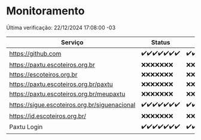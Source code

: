 # Monitoramento

Última verificação: 22/12/2024 17:08:00 -03

|Serviço|Status|Últimas 24h|
|---|---|---|
|https://github.com|<span title="2024-12-15: OK=23">✔️</span><span title="2024-12-16: OK=23">✔️</span><span title="2024-12-17: OK=23">✔️</span><span title="2024-12-18: OK=23">✔️</span><span title="2024-12-19: OK=23">✔️</span><span title="2024-12-20: OK=23">✔️</span><span title="2024-12-21: OK=19">✔️</span>|<span title="21/12/2024 17:08:00 -03 : 200">✔️</span><span title="21/12/2024 18:06:00 -03 : 200">✔️</span><span title="21/12/2024 19:06:00 -03 : 200">✔️</span><span title="21/12/2024 20:07:00 -03 : 200">✔️</span><span title="21/12/2024 21:44:00 -03 : 200">✔️</span><span title="21/12/2024 23:16:00 -03 : 200">✔️</span><span title="22/12/2024 00:17:00 -03 : 200">✔️</span><span title="22/12/2024 01:10:00 -03 : 200">✔️</span><span title="22/12/2024 02:07:00 -03 : 200">✔️</span><span title="22/12/2024 03:10:00 -03 : 200">✔️</span><span title="22/12/2024 04:07:00 -03 : 200">✔️</span><span title="22/12/2024 05:10:00 -03 : 200">✔️</span><span title="22/12/2024 06:07:00 -03 : 200">✔️</span><span title="22/12/2024 07:07:00 -03 : 200">✔️</span><span title="22/12/2024 08:05:00 -03 : 200">✔️</span><span title="22/12/2024 09:13:00 -03 : 200">✔️</span><span title="22/12/2024 10:11:00 -03 : 200">✔️</span><span title="22/12/2024 11:06:00 -03 : 200">✔️</span><span title="22/12/2024 12:06:00 -03 : 200">✔️</span><span title="22/12/2024 13:08:00 -03 : 200">✔️</span><span title="22/12/2024 14:06:00 -03 : 200">✔️</span><span title="22/12/2024 15:09:00 -03 : 200">✔️</span><span title="22/12/2024 16:04:00 -03 : 200">✔️</span><span title="22/12/2024 17:08:00 -03 : 200">✔️</span>|
|https://paxtu.escoteiros.org.br|<span title="2024-12-15: Falhas=23">❌</span><span title="2024-12-16: Falhas=23">❌</span><span title="2024-12-17: Falhas=23">❌</span><span title="2024-12-18: Falhas=23">❌</span><span title="2024-12-19: Falhas=23">❌</span><span title="2024-12-20: Falhas=23">❌</span><span title="2024-12-21: Falhas=19">❌</span>|<span title="21/12/2024 17:08:00 -03 : 403">❌</span><span title="21/12/2024 18:06:00 -03 : 403">❌</span><span title="21/12/2024 19:06:00 -03 : 403">❌</span><span title="21/12/2024 20:07:00 -03 : 403">❌</span><span title="21/12/2024 21:44:00 -03 : 403">❌</span><span title="21/12/2024 23:16:00 -03 : 403">❌</span><span title="22/12/2024 00:17:00 -03 : 403">❌</span><span title="22/12/2024 01:10:00 -03 : 403">❌</span><span title="22/12/2024 02:07:00 -03 : 403">❌</span><span title="22/12/2024 03:10:00 -03 : 403">❌</span><span title="22/12/2024 04:07:00 -03 : 403">❌</span><span title="22/12/2024 05:10:00 -03 : 403">❌</span><span title="22/12/2024 06:07:00 -03 : 403">❌</span><span title="22/12/2024 07:07:00 -03 : 403">❌</span><span title="22/12/2024 08:05:00 -03 : 403">❌</span><span title="22/12/2024 09:13:00 -03 : 403">❌</span><span title="22/12/2024 10:11:00 -03 : 403">❌</span><span title="22/12/2024 11:06:00 -03 : 403">❌</span><span title="22/12/2024 12:06:00 -03 : 403">❌</span><span title="22/12/2024 13:08:00 -03 : 403">❌</span><span title="22/12/2024 14:06:00 -03 : 403">❌</span><span title="22/12/2024 15:09:00 -03 : 403">❌</span><span title="22/12/2024 16:04:00 -03 : 403">❌</span><span title="22/12/2024 17:08:00 -03 : 403">❌</span>|
|https://escoteiros.org.br|<span title="2024-12-15: Falhas=23">❌</span><span title="2024-12-16: Falhas=23">❌</span><span title="2024-12-17: Falhas=23">❌</span><span title="2024-12-18: Falhas=23">❌</span><span title="2024-12-19: Falhas=23">❌</span><span title="2024-12-20: Falhas=23">❌</span><span title="2024-12-21: Falhas=19">❌</span>|<span title="21/12/2024 17:08:00 -03 : 403">❌</span><span title="21/12/2024 18:06:00 -03 : 403">❌</span><span title="21/12/2024 19:06:00 -03 : 403">❌</span><span title="21/12/2024 20:07:00 -03 : 403">❌</span><span title="21/12/2024 21:44:00 -03 : 403">❌</span><span title="21/12/2024 23:16:00 -03 : 403">❌</span><span title="22/12/2024 00:17:00 -03 : 403">❌</span><span title="22/12/2024 01:10:00 -03 : 403">❌</span><span title="22/12/2024 02:07:00 -03 : 403">❌</span><span title="22/12/2024 03:10:00 -03 : 403">❌</span><span title="22/12/2024 04:07:00 -03 : 403">❌</span><span title="22/12/2024 05:10:00 -03 : 403">❌</span><span title="22/12/2024 06:07:00 -03 : 403">❌</span><span title="22/12/2024 07:07:00 -03 : 403">❌</span><span title="22/12/2024 08:05:00 -03 : 403">❌</span><span title="22/12/2024 09:13:00 -03 : 403">❌</span><span title="22/12/2024 10:11:00 -03 : 403">❌</span><span title="22/12/2024 11:06:00 -03 : 403">❌</span><span title="22/12/2024 12:06:00 -03 : 403">❌</span><span title="22/12/2024 13:08:00 -03 : 403">❌</span><span title="22/12/2024 14:06:00 -03 : 403">❌</span><span title="22/12/2024 15:09:00 -03 : 403">❌</span><span title="22/12/2024 16:04:00 -03 : 403">❌</span><span title="22/12/2024 17:08:00 -03 : 403">❌</span>|
|https://paxtu.escoteiros.org.br/paxtu|<span title="2024-12-15: Falhas=23">❌</span><span title="2024-12-16: Falhas=23">❌</span><span title="2024-12-17: Falhas=23">❌</span><span title="2024-12-18: Falhas=23">❌</span><span title="2024-12-19: Falhas=23">❌</span><span title="2024-12-20: Falhas=23">❌</span><span title="2024-12-21: Falhas=19">❌</span>|<span title="21/12/2024 17:08:00 -03 : 403">❌</span><span title="21/12/2024 18:06:00 -03 : 403">❌</span><span title="21/12/2024 19:06:00 -03 : 403">❌</span><span title="21/12/2024 20:07:00 -03 : 403">❌</span><span title="21/12/2024 21:44:00 -03 : 403">❌</span><span title="21/12/2024 23:16:00 -03 : 403">❌</span><span title="22/12/2024 00:17:00 -03 : 403">❌</span><span title="22/12/2024 01:10:00 -03 : 403">❌</span><span title="22/12/2024 02:07:00 -03 : 403">❌</span><span title="22/12/2024 03:10:00 -03 : 403">❌</span><span title="22/12/2024 04:07:00 -03 : 403">❌</span><span title="22/12/2024 05:10:00 -03 : 403">❌</span><span title="22/12/2024 06:07:00 -03 : 403">❌</span><span title="22/12/2024 07:07:00 -03 : 403">❌</span><span title="22/12/2024 08:05:00 -03 : 403">❌</span><span title="22/12/2024 09:13:00 -03 : 403">❌</span><span title="22/12/2024 10:11:00 -03 : 403">❌</span><span title="22/12/2024 11:06:00 -03 : 403">❌</span><span title="22/12/2024 12:06:00 -03 : 403">❌</span><span title="22/12/2024 13:08:00 -03 : 403">❌</span><span title="22/12/2024 14:06:00 -03 : 403">❌</span><span title="22/12/2024 15:09:00 -03 : 403">❌</span><span title="22/12/2024 16:04:00 -03 : 403">❌</span><span title="22/12/2024 17:08:00 -03 : 403">❌</span>|
|https://paxtu.escoteiros.org.br/meupaxtu|<span title="2024-12-15: Falhas=23">❌</span><span title="2024-12-16: Falhas=23">❌</span><span title="2024-12-17: Falhas=23">❌</span><span title="2024-12-18: Falhas=23">❌</span><span title="2024-12-19: Falhas=23">❌</span><span title="2024-12-20: Falhas=23">❌</span><span title="2024-12-21: Falhas=19">❌</span>|<span title="21/12/2024 17:08:00 -03 : 403">❌</span><span title="21/12/2024 18:06:00 -03 : 403">❌</span><span title="21/12/2024 19:06:00 -03 : 403">❌</span><span title="21/12/2024 20:07:00 -03 : 403">❌</span><span title="21/12/2024 21:44:00 -03 : 403">❌</span><span title="21/12/2024 23:16:00 -03 : 403">❌</span><span title="22/12/2024 00:17:00 -03 : 403">❌</span><span title="22/12/2024 01:10:00 -03 : 403">❌</span><span title="22/12/2024 02:07:00 -03 : 403">❌</span><span title="22/12/2024 03:10:00 -03 : 403">❌</span><span title="22/12/2024 04:07:00 -03 : 403">❌</span><span title="22/12/2024 05:10:00 -03 : 403">❌</span><span title="22/12/2024 06:07:00 -03 : 403">❌</span><span title="22/12/2024 07:07:00 -03 : 403">❌</span><span title="22/12/2024 08:05:00 -03 : 403">❌</span><span title="22/12/2024 09:13:00 -03 : 403">❌</span><span title="22/12/2024 10:11:00 -03 : 403">❌</span><span title="22/12/2024 11:06:00 -03 : 403">❌</span><span title="22/12/2024 12:06:00 -03 : 403">❌</span><span title="22/12/2024 13:08:00 -03 : 403">❌</span><span title="22/12/2024 14:06:00 -03 : 403">❌</span><span title="22/12/2024 15:09:00 -03 : 403">❌</span><span title="22/12/2024 16:04:00 -03 : 403">❌</span><span title="22/12/2024 17:08:00 -03 : 403">❌</span>|
|https://sigue.escoteiros.org.br/siguenacional|<span title="2024-12-15: OK=23">✔️</span><span title="2024-12-16: OK=23">✔️</span><span title="2024-12-17: OK=23">✔️</span><span title="2024-12-18: OK=23">✔️</span><span title="2024-12-19: OK=23">✔️</span><span title="2024-12-20: OK=23">✔️</span><span title="2024-12-21: OK=19">✔️</span>|<span title="21/12/2024 17:08:00 -03 : 200">✔️</span><span title="21/12/2024 18:06:00 -03 : 200">✔️</span><span title="21/12/2024 19:06:00 -03 : 200">✔️</span><span title="21/12/2024 20:07:00 -03 : 200">✔️</span><span title="21/12/2024 21:44:00 -03 : 200">✔️</span><span title="21/12/2024 23:16:00 -03 : 200">✔️</span><span title="22/12/2024 00:17:00 -03 : 200">✔️</span><span title="22/12/2024 01:10:00 -03 : 200">✔️</span><span title="22/12/2024 02:07:00 -03 : 200">✔️</span><span title="22/12/2024 03:10:00 -03 : 200">✔️</span><span title="22/12/2024 04:07:00 -03 : 200">✔️</span><span title="22/12/2024 05:10:00 -03 : 200">✔️</span><span title="22/12/2024 06:07:00 -03 : 200">✔️</span><span title="22/12/2024 07:07:00 -03 : 200">✔️</span><span title="22/12/2024 08:05:00 -03 : 200">✔️</span><span title="22/12/2024 09:13:00 -03 : 200">✔️</span><span title="22/12/2024 10:11:00 -03 : 200">✔️</span><span title="22/12/2024 11:06:00 -03 : 200">✔️</span><span title="22/12/2024 12:06:00 -03 : 200">✔️</span><span title="22/12/2024 13:08:00 -03 : 200">✔️</span><span title="22/12/2024 14:06:00 -03 : 200">✔️</span><span title="22/12/2024 15:09:00 -03 : 200">✔️</span><span title="22/12/2024 16:04:00 -03 : 200">✔️</span><span title="22/12/2024 17:08:00 -03 : 200">✔️</span>|
|https://id.escoteiros.org.br/|<span title="2024-12-15: Falhas=23">❌</span><span title="2024-12-16: Falhas=23">❌</span><span title="2024-12-17: Falhas=23">❌</span><span title="2024-12-18: Falhas=23">❌</span><span title="2024-12-19: Falhas=23">❌</span><span title="2024-12-20: Falhas=23">❌</span><span title="2024-12-21: Falhas=19">❌</span>|<span title="21/12/2024 17:08:00 -03 : 403">❌</span><span title="21/12/2024 18:06:00 -03 : 403">❌</span><span title="21/12/2024 19:06:00 -03 : 403">❌</span><span title="21/12/2024 20:07:00 -03 : 403">❌</span><span title="21/12/2024 21:44:00 -03 : 403">❌</span><span title="21/12/2024 23:16:00 -03 : 403">❌</span><span title="22/12/2024 00:17:00 -03 : 403">❌</span><span title="22/12/2024 01:10:00 -03 : 403">❌</span><span title="22/12/2024 02:07:00 -03 : 403">❌</span><span title="22/12/2024 03:10:00 -03 : 403">❌</span><span title="22/12/2024 04:07:00 -03 : 403">❌</span><span title="22/12/2024 05:10:00 -03 : 403">❌</span><span title="22/12/2024 06:07:00 -03 : 403">❌</span><span title="22/12/2024 07:07:00 -03 : 403">❌</span><span title="22/12/2024 08:05:00 -03 : 403">❌</span><span title="22/12/2024 09:13:00 -03 : 403">❌</span><span title="22/12/2024 10:11:00 -03 : 403">❌</span><span title="22/12/2024 11:06:00 -03 : 403">❌</span><span title="22/12/2024 12:06:00 -03 : 403">❌</span><span title="22/12/2024 13:08:00 -03 : 403">❌</span><span title="22/12/2024 14:06:00 -03 : 403">❌</span><span title="22/12/2024 15:09:00 -03 : 403">❌</span><span title="22/12/2024 16:04:00 -03 : 403">❌</span><span title="22/12/2024 17:08:00 -03 : 403">❌</span>|
|Paxtu Login|<span title="2024-12-15: OK=23">✔️</span><span title="2024-12-16: OK=23">✔️</span><span title="2024-12-17: OK=23">✔️</span><span title="2024-12-18: OK=23">✔️</span><span title="2024-12-19: OK=23">✔️</span><span title="2024-12-20: OK=23">✔️</span><span title="2024-12-21: OK=19">✔️</span>|<span title="21/12/2024 17:08:00 -03 : 200">✔️</span><span title="21/12/2024 18:06:00 -03 : 200">✔️</span><span title="21/12/2024 19:06:00 -03 : 200">✔️</span><span title="21/12/2024 20:07:00 -03 : 200">✔️</span><span title="21/12/2024 21:44:00 -03 : 200">✔️</span><span title="21/12/2024 23:16:00 -03 : 200">✔️</span><span title="22/12/2024 00:17:00 -03 : 200">✔️</span><span title="22/12/2024 01:10:00 -03 : 200">✔️</span><span title="22/12/2024 02:07:00 -03 : 200">✔️</span><span title="22/12/2024 03:10:00 -03 : 200">✔️</span><span title="22/12/2024 04:07:00 -03 : 200">✔️</span><span title="22/12/2024 05:10:00 -03 : 200">✔️</span><span title="22/12/2024 06:07:00 -03 : 200">✔️</span><span title="22/12/2024 07:07:00 -03 : 200">✔️</span><span title="22/12/2024 08:05:00 -03 : 200">✔️</span><span title="22/12/2024 09:13:00 -03 : 200">✔️</span><span title="22/12/2024 10:11:00 -03 : 200">✔️</span><span title="22/12/2024 11:06:00 -03 : 200">✔️</span><span title="22/12/2024 12:06:00 -03 : 200">✔️</span><span title="22/12/2024 13:08:00 -03 : 200">✔️</span><span title="22/12/2024 14:06:00 -03 : 200">✔️</span><span title="22/12/2024 15:09:00 -03 : 200">✔️</span><span title="22/12/2024 16:04:00 -03 : 200">✔️</span><span title="22/12/2024 17:08:00 -03 : 200">✔️</span>|
